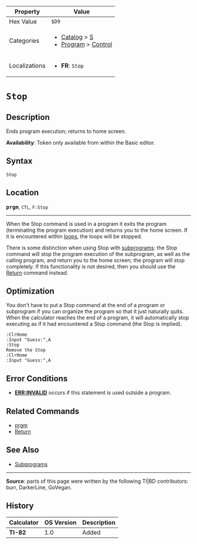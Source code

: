 | Property      | Value |
|---------------|-------|
| Hex Value     | `$D9`|
| Categories    | <ul><li>[Catalog](<../categories/Catalog.md>) > [S](<../categories/Catalog.md#S>)</li><li>[Program](<../categories/Program.md>) > [Control](<../categories/Program.md#Control>)</li></ul> |
| Localizations | <ul><li><b>FR</b>: `Stop`</li></ul> |

# `Stop`

## Description
Ends program execution; returns to home screen.


<b>Availability</b>: Token only available from within the Basic editor.

## Syntax
`Stop`

## Location
<tt><kbd><b>prgm</b></kbd></tt>, `CTL`, `F:Stop`
<hr>

When the Stop command is used in a program it exits the program (terminating the program execution) and returns you to the home screen. If it is encountered within [loops](controlflow), the loops will be stopped.

There is some distinction when using Stop with [subprograms](subprograms.md): the Stop command will stop the program execution of the subprogram, as well as the calling program, and return you to the home screen; the program will stop completely. If this functionality is not desired, then you should use the [Return](Return.md) command instead.

## Optimization

You don't have to put a Stop command at the end of a program or subprogram if you can organize the program so that it just naturally quits. When the calculator reaches the end of a program, it will automatically stop executing as if it had encountered a Stop command (the Stop is implied).

```ti-basic
:ClrHome
:Input "Guess:",A
:Stop
Remove the Stop
:ClrHome
:Input "Guess:",A
```

## Error Conditions

*   **[ERR:INVALID](errors#invalid)** occurs if this statement is used outside a program.

## Related Commands

*   [prgm](prgm.md)
*   [Return](Return.md)

## See Also

*   [Subprograms](Subprograms.md)

* * *

**Source**: parts of this page were written by the following TI|BD contributors: burr, DarkerLine, GoVegan.

## History
| Calculator | OS Version | Description |
|------------|------------|-------------|
| <b>TI-82</b> | 1.0 | Added |


